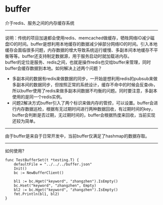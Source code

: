 # buffer
介于redis、服务之间的内存缓存系统
***
说明：传统的项目加速都会使用redis、memcached做缓存，牺牲网络IO减少磁盘IO的时间。buffer是想利用本地缓存的数据减少掉部分网络IO的时间。引入本地缓存会面临很多问题，内存数据的增大导致系统运行缓慢、多副本间本地缓存不平衡等等。buffer还支持制定数据源，用于服务启动时就加载进内存。  
buffer的定位是服务、redis之间，也就是操作redis也交给buffer来管理，同时buffer会缓存数据到本地。如何解决上述两个问题？  
* 多副本间的数据有redis来做数据的同步，一开始是想利用redis的pubsub来做多副本间的数据同步，但按照正常的系统设计，缓存不命中的时候会反查db，所以buffer使用了redis来做多副本间数据不均衡的问题。同时要注意，多副本使用的是同一个redis实例。
* 问题2解决方式buffer引入了两个标识来做内存的管控，可以设置。buffer会进行内存数据巡检，根据有无过期时间进行两种数据回收，有过期时间的key，buffer会判断是否过期，无过期时间的，buffer会根据热度来回收，当前实现还较为简单。
***
由于buffer是来自于日常开发中，当前buffer仅满足了hashmap的数据存取。
***
如何使用?  

```
func TestBufferSet(t *testing.T) {
	defaultFile = "../../../buffer.json"
	Init()
	bc := NewBufferClient()

	bl1 := bc.Hget("keyword", "zhangzhen").IsEmpty()
	bc.Hset("keyword", "zhangzhen", Empty)
	bl2 := bc.Hget("keyword", "zhangzhen").IsEmpty()
	fmt.Println(bl1, bl2)
}
```


